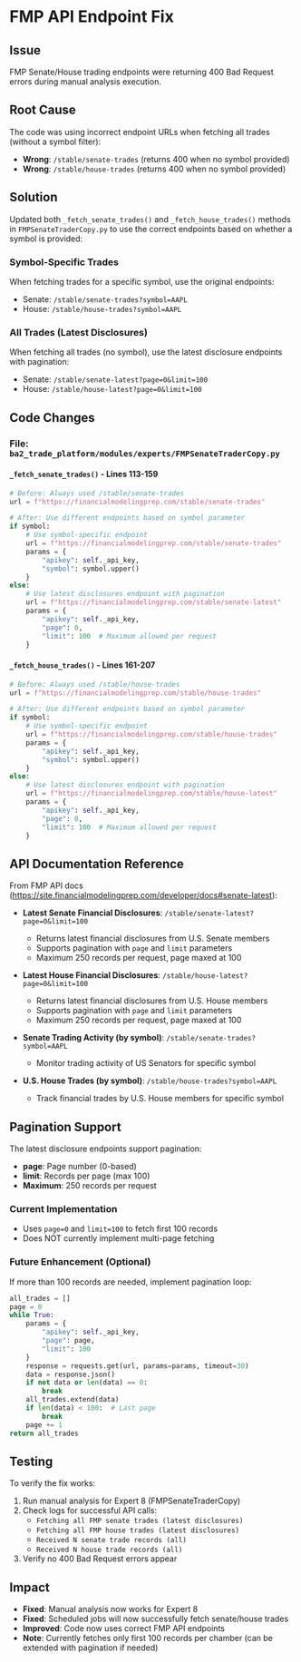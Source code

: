 # FMP API Endpoint Fix

## Issue
FMP Senate/House trading endpoints were returning 400 Bad Request errors during manual analysis execution.

## Root Cause
The code was using incorrect endpoint URLs when fetching all trades (without a symbol filter):
- **Wrong**: `/stable/senate-trades` (returns 400 when no symbol provided)
- **Wrong**: `/stable/house-trades` (returns 400 when no symbol provided)

## Solution
Updated both `_fetch_senate_trades()` and `_fetch_house_trades()` methods in `FMPSenateTraderCopy.py` to use the correct endpoints based on whether a symbol is provided:

### Symbol-Specific Trades
When fetching trades for a specific symbol, use the original endpoints:
- Senate: `/stable/senate-trades?symbol=AAPL`
- House: `/stable/house-trades?symbol=AAPL`

### All Trades (Latest Disclosures)
When fetching all trades (no symbol), use the latest disclosure endpoints with pagination:
- Senate: `/stable/senate-latest?page=0&limit=100`
- House: `/stable/house-latest?page=0&limit=100`

## Code Changes

### File: `ba2_trade_platform/modules/experts/FMPSenateTraderCopy.py`

#### `_fetch_senate_trades()` - Lines 113-159
```python
# Before: Always used /stable/senate-trades
url = f"https://financialmodelingprep.com/stable/senate-trades"

# After: Use different endpoints based on symbol parameter
if symbol:
    # Use symbol-specific endpoint
    url = f"https://financialmodelingprep.com/stable/senate-trades"
    params = {
        "apikey": self._api_key,
        "symbol": symbol.upper()
    }
else:
    # Use latest disclosures endpoint with pagination
    url = f"https://financialmodelingprep.com/stable/senate-latest"
    params = {
        "apikey": self._api_key,
        "page": 0,
        "limit": 100  # Maximum allowed per request
    }
```

#### `_fetch_house_trades()` - Lines 161-207
```python
# Before: Always used /stable/house-trades
url = f"https://financialmodelingprep.com/stable/house-trades"

# After: Use different endpoints based on symbol parameter
if symbol:
    # Use symbol-specific endpoint
    url = f"https://financialmodelingprep.com/stable/house-trades"
    params = {
        "apikey": self._api_key,
        "symbol": symbol.upper()
    }
else:
    # Use latest disclosures endpoint with pagination
    url = f"https://financialmodelingprep.com/stable/house-latest"
    params = {
        "apikey": self._api_key,
        "page": 0,
        "limit": 100  # Maximum allowed per request
    }
```

## API Documentation Reference
From FMP API docs (https://site.financialmodelingprep.com/developer/docs#senate-latest):

- **Latest Senate Financial Disclosures**: `/stable/senate-latest?page=0&limit=100`
  - Returns latest financial disclosures from U.S. Senate members
  - Supports pagination with `page` and `limit` parameters
  - Maximum 250 records per request, page maxed at 100

- **Latest House Financial Disclosures**: `/stable/house-latest?page=0&limit=100`
  - Returns latest financial disclosures from U.S. House members
  - Supports pagination with `page` and `limit` parameters
  - Maximum 250 records per request, page maxed at 100

- **Senate Trading Activity (by symbol)**: `/stable/senate-trades?symbol=AAPL`
  - Monitor trading activity of US Senators for specific symbol

- **U.S. House Trades (by symbol)**: `/stable/house-trades?symbol=AAPL`
  - Track financial trades by U.S. House members for specific symbol

## Pagination Support
The latest disclosure endpoints support pagination:
- **page**: Page number (0-based)
- **limit**: Records per page (max 100)
- **Maximum**: 250 records per request

### Current Implementation
- Uses `page=0` and `limit=100` to fetch first 100 records
- Does NOT currently implement multi-page fetching

### Future Enhancement (Optional)
If more than 100 records are needed, implement pagination loop:
```python
all_trades = []
page = 0
while True:
    params = {
        "apikey": self._api_key,
        "page": page,
        "limit": 100
    }
    response = requests.get(url, params=params, timeout=30)
    data = response.json()
    if not data or len(data) == 0:
        break
    all_trades.extend(data)
    if len(data) < 100:  # Last page
        break
    page += 1
return all_trades
```

## Testing
To verify the fix works:
1. Run manual analysis for Expert 8 (FMPSenateTraderCopy)
2. Check logs for successful API calls:
   - `Fetching all FMP senate trades (latest disclosures)`
   - `Fetching all FMP house trades (latest disclosures)`
   - `Received N senate trade records (all)`
   - `Received N house trade records (all)`
3. Verify no 400 Bad Request errors appear

## Impact
- **Fixed**: Manual analysis now works for Expert 8
- **Fixed**: Scheduled jobs will now successfully fetch senate/house trades
- **Improved**: Code now uses correct FMP API endpoints
- **Note**: Currently fetches only first 100 records per chamber (can be extended with pagination if needed)
